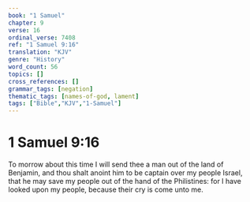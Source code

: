 ```yaml
---
book: "1 Samuel"
chapter: 9
verse: 16
ordinal_verse: 7408
ref: "1 Samuel 9:16"
translation: "KJV"
genre: "History"
word_count: 56
topics: []
cross_references: []
grammar_tags: [negation]
thematic_tags: [names-of-god, lament]
tags: ["Bible","KJV","1-Samuel"]
---
```


# 1 Samuel 9:16

To morrow about this time I will send thee a man out of the land of Benjamin, and thou shalt anoint him to be captain over my people Israel, that he may save my people out of the hand of the Philistines: for I have looked upon my people, because their cry is come unto me.
